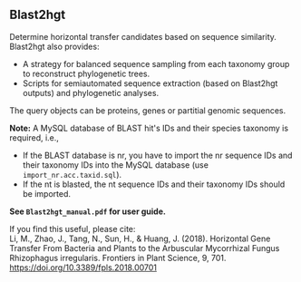 Blast2hgt
------
Determine horizontal transfer candidates based on sequence similarity.   
Blast2hgt also provides:
 * A strategy for balanced sequence sampling from each taxonomy group to reconstruct phylogenetic trees.
 * Scripts for semiautomated sequence extraction (based on Blast2hgt outputs) and phylogenetic analyses.



The query objects can be proteins, genes or partitial genomic sequences.   

**Note:** A MySQL database of BLAST hit's IDs and their species taxonomy is required, i.e.,   
 - If the BLAST database is nr, you have to import the nr sequence IDs and their taxonomy IDs into the MySQL database (use `import_nr.acc.taxid.sql`).   
 - If the nt is blasted, the nt sequence IDs and their taxonomy IDs should be imported.   

**See `Blast2hgt_manual.pdf` for user guide.**  

If you find this useful, please cite:   
Li, M., Zhao, J., Tang, N., Sun, H., & Huang, J. (2018). Horizontal Gene Transfer From Bacteria and Plants to the Arbuscular Mycorrhizal Fungus Rhizophagus irregularis. Frontiers in Plant Science, 9, 701. https://doi.org/10.3389/fpls.2018.00701
